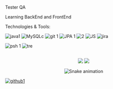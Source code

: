 Tester QA

Learning BackEnd and FrontEnd

Technologies & Tools:


![java1](https://user-images.githubusercontent.com/115322226/194673820-1bf20c5e-0144-4fc6-8fa9-51157b6abafd.png)
![MySQLc](https://user-images.githubusercontent.com/115322226/194675018-7301e62e-1696-40ef-ad21-7e395adfa2ee.png)
![git 1](https://user-images.githubusercontent.com/115322226/194674103-0b1028ff-e2cc-42f9-aef7-3ba5b7173ce6.png)
![JPA 1](https://user-images.githubusercontent.com/115322226/194674709-26facce0-8012-4129-8412-37fa4f580b03.png)
![2](https://user-images.githubusercontent.com/115322226/194675265-0886dba1-0dc1-49bb-86df-ec83bae9368c.png)
![JS](https://user-images.githubusercontent.com/115322226/194675452-cc1f00dd-330d-44e5-80cc-e6688cef7e07.PNG)
![jira](https://user-images.githubusercontent.com/115322226/194675625-38f0c947-2cba-4100-bc56-9ace644714dd.PNG)

![psh 1](https://user-images.githubusercontent.com/115322226/194726396-f4e9a29c-25b6-4599-a46a-8155a0cbc985.PNG)
![tre](https://user-images.githubusercontent.com/115322226/194726487-8c8c9a64-4eb6-4631-8e88-7d3a06206e24.PNG)
<div>
  
</div><br>
<div align="center">   
  <a href="https://www.linkedin.com/in/karen-k%C3%BCffer-b70039237/" target="_blank"><img src="https://img.shields.io/badge/-LinkedIn-%230077B5?style=for-the-badge&logo=linkedin&logoColor=white" target="_blank"></a> 
   <a href = "mailto:karenkuffer@gmail.com"><img src="https://img.shields.io/badge/-Gmail-%23333?style=for-the-badge&logo=gmail&logoColor=white" target="_blank"></a>
</div>
<div align="center">  

  ![Snake animation](https://github.com/danielbped/danielbped/blob/output/github-contribution-grid-snake.svg)

</div>



<div align="center">
  <a href="https:https://github.com/KarenKff">
 

</div>





![github1](https://user-images.githubusercontent.com/115322226/194765827-a6462827-274c-4341-9eaa-afc2d4201f3e.png)
